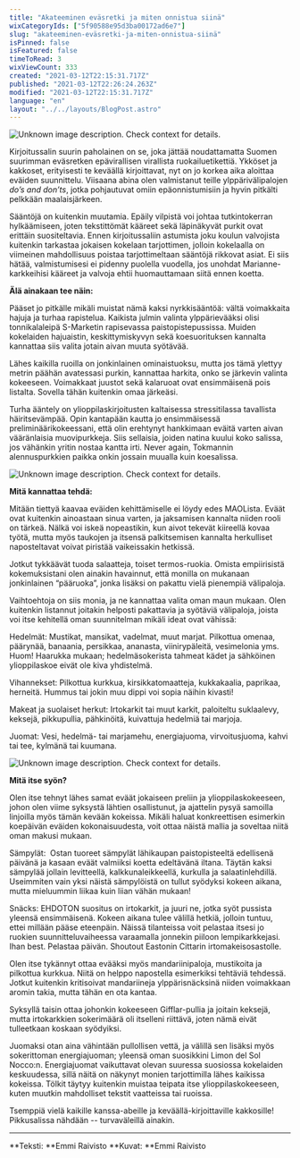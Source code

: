 ```yaml
---
title: "Akateeminen eväsretki ja miten onnistua siinä"
wixCategoryIds: ["5f90588e95d3ba00172ad6e7"]
slug: "akateeminen-eväsretki-ja-miten-onnistua-siinä"
isPinned: false
isFeatured: false
timeToRead: 3
wixViewCount: 333
created: "2021-03-12T22:15:31.717Z"
published: "2021-03-12T22:26:24.263Z"
modified: "2021-03-12T22:15:31.717Z"
language: "en"
layout: "../../layouts/BlogPost.astro"
---
```


![Unknown image description. Check context for details.](https://static.wixstatic.com/media/18093e_e6fc946a904548a691502d558bfc5a12~mv2.jpg)

Kirjoitussalin suurin paholainen on se, joka jättää noudattamatta Suomen suurimman eväsretken epävirallisen virallista ruokailuetikettiä. Ykköset ja kakkoset, erityisesti te keväällä kirjoittavat, nyt on jo korkea aika aloittaa eväiden suunnittelu. Viisaana abina olen valmistanut teille ylppärivälipalojen *do’s and don’ts*, jotka pohjautuvat omiin epäonnistumisiin ja hyvin pitkälti pelkkään maalaisjärkeen.

Sääntöjä on kuitenkin muutamia. Epäily vilpistä voi johtaa tutkintokerran hylkäämiseen, joten tekstittömät kääreet sekä läpinäkyvät purkit ovat erittäin suositeltavia. Ennen kirjoitussaliin astumista joku koulun valvojista kuitenkin tarkastaa jokaisen kokelaan tarjottimen, jolloin kokelaalla on viimeinen mahdollisuus poistaa tarjottimeltaan sääntöjä rikkovat asiat. Ei siis hätää, valmistumisesi ei pidenny puolella vuodella, jos unohdat Marianne-karkkeihisi kääreet ja valvoja ehtii huomauttamaan siitä ennen koetta.

**Älä ainakaan tee näin:**

Pääset jo pitkälle mikäli muistat nämä kaksi nyrkkisääntöä: vältä voimakkaita hajuja ja turhaa rapistelua. Kaikista julmin valinta ylppärievääksi olisi tonnikalaleipä S-Marketin rapisevassa paistopistepussissa. Muiden kokelaiden hajuaistin, keskittymiskyvyn sekä koesuorituksen kannalta kannattaa siis valita jotain aivan muuta syötävää.

Lähes kaikilla ruoilla on jonkinlainen ominaistuoksu, mutta jos tämä ylettyy metrin päähän avatessasi purkin, kannattaa harkita, onko se järkevin valinta kokeeseen. Voimakkaat juustot sekä kalaruoat ovat ensimmäisenä pois listalta. Sovella tähän kuitenkin omaa järkeäsi.

Turha ääntely on ylioppilaskirjoitusten kaltaisessa stressitilassa tavallista häiritsevämpää. Opin kantapään kautta jo ensimmäisessä preliminäärikokeessani, että olin erehtynyt hankkimaan eväitä varten aivan vääränlaisia muovipurkkeja. Siis sellaisia, joiden natina kuului koko salissa, jos vähänkin yritin nostaa kantta irti. Never again, Tokmannin alennuspurkkien paikka onkin jossain muualla kuin koesalissa.

![Unknown image description. Check context for details.](https://static.wixstatic.com/media/18093e_d886190b2d4643bea2fd593f8f3522cf~mv2.jpg)

**Mitä kannattaa tehdä:**

Mitään tiettyä kaavaa eväiden kehittämiselle ei löydy edes MAOLista. Eväät ovat kuitenkin ainoastaan sinua varten, ja jaksamisen kannalta niiden rooli on tärkeä. Nälkä voi iskeä nopeastikin, kun aivot tekevät kiireellä kovaa työtä, mutta myös taukojen ja itsensä palkitsemisen kannalta herkulliset naposteltavat voivat piristää vaikeissakin hetkissä.

Jotkut tykkäävät tuoda salaatteja, toiset termos-ruokia. Omista empiirisistä kokemuksistani olen ainakin havainnut, että monilla on mukanaan jonkinlainen “pääruoka”, jonka lisäksi on pakattu vielä pienempiä välipaloja.&nbsp;

Vaihtoehtoja on siis monia, ja ne kannattaa valita oman maun mukaan. Olen kuitenkin listannut joitakin helposti pakattavia ja syötäviä välipaloja, joista voi itse kehitellä oman suunnitelman mikäli ideat ovat vähissä:

Hedelmät: Mustikat, mansikat, vadelmat, muut marjat. Pilkottua omenaa, päärynää, banaania, persikkaa, ananasta, viinirypäleitä, vesimelonia yms. Huom! Haarukka mukaan; hedelmäsokerista tahmeat kädet ja sähköinen ylioppilaskoe eivät ole kiva yhdistelmä.

Vihannekset: Pilkottua kurkkua, kirsikkatomaatteja, kukkakaalia, paprikaa, herneitä. Hummus tai jokin muu dippi voi sopia näihin kivasti!

Makeat ja suolaiset herkut: Irtokarkit tai muut karkit, paloiteltu suklaalevy, keksejä, pikkupullia, pähkinöitä, kuivattuja hedelmiä tai marjoja.&nbsp;

Juomat: Vesi, hedelmä- tai marjamehu, energiajuoma, virvoitusjuoma, kahvi tai tee, kylmänä tai kuumana.

![Unknown image description. Check context for details.](https://static.wixstatic.com/media/18093e_14845f61a01f43108990c3e0be152748~mv2.jpg)

**Mitä itse syön?**

Olen itse tehnyt lähes samat eväät jokaiseen preliin ja ylioppilaskokeeseen, johon olen viime syksystä lähtien osallistunut, ja ajattelin pysyä samoilla linjoilla myös tämän kevään kokeissa. Mikäli haluat konkreettisen esimerkin koepäivän eväiden kokonaisuudesta, voit ottaa näistä mallia ja soveltaa niitä oman makusi mukaan.

Sämpylät:&nbsp;
Ostan tuoreet sämpylät lähikaupan paistopisteeltä edellisenä päivänä ja kasaan eväät valmiiksi koetta edeltävänä iltana. Täytän kaksi sämpylää jollain levitteellä, kalkkunaleikkeellä, kurkulla ja salaatinlehdillä. Useimmiten vain yksi näistä sämpylöistä on tullut syödyksi kokeen aikana, mutta mieluummin liikaa kuin liian vähän mukaan!

Snäcks:
EHDOTON suositus on irtokarkit, ja juuri ne, jotka syöt pussista yleensä ensimmäisenä. Kokeen aikana tulee välillä hetkiä, jolloin tuntuu, ettei millään pääse eteenpäin. Näissä tilanteissa voit pelastaa itsesi jo ruokien suunnitteluvaiheessa varaamalla jonnekin piiloon lempikarkkejasi. Ihan best. Pelastaa päivän. Shoutout Eastonin Cittarin irtomakeisosastolle.

Olen itse tykännyt ottaa evääksi myös mandariinipaloja, mustikoita ja pilkottua kurkkua. Niitä on helppo napostella esimerkiksi tehtäviä tehdessä. Jotkut kuitenkin kritisoivat mandariineja ylppärisnäcksinä niiden voimakkaan aromin takia, mutta tähän en ota kantaa.

Syksyllä taisin ottaa johonkin kokeeseen Gifflar-pullia ja joitain keksejä, mutta irtokarkkien sokerimäärä oli itselleni riittävä, joten nämä eivät tulleetkaan koskaan syödyiksi.

Juomaksi otan aina vähintään pullollisen vettä, ja välillä sen lisäksi myös sokerittoman energiajuoman; yleensä oman suosikkini Limon del Sol Nocco:n. Energiajuomat vaikuttavat olevan suuressa suosiossa kokelaiden keskuudessa, sillä näitä on näkynyt monien tarjottimilla lähes kaikissa kokeissa. Tölkit täytyy kuitenkin muistaa teipata itse ylioppilaskokeeseen, kuten muutkin mahdolliset tekstit vaatteissa tai ruoissa.

Tsemppiä vielä kaikille kanssa-abeille ja keväällä-kirjoittaville kakkosille! Pikkusalissa nähdään -- turvaväleillä ainakin.

---
<span style="textAlignment:left;">**Teksti: **Emmi Raivisto</span>
<span style="textAlignment:left;">**Kuvat: **Emmi Raivisto</span>
